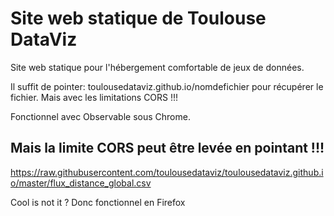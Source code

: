 # Site web statique de Toulouse DataViz
Site web statique pour l'hébergement comfortable de jeux de données.

Il suffit de pointer: toulousedataviz.github.io/nomdefichier pour récupérer le fichier. 
Mais avec les limitations CORS !!!

Fonctionnel avec Observable sous Chrome.

## Mais la limite CORS peut être levée en pointant !!!

https://raw.githubusercontent.com/toulousedataviz/toulousedataviz.github.io/master/flux_distance_global.csv

Cool is not it ?
Donc fonctionnel en Firefox
